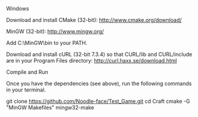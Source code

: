 Windows

Download and install CMake (32-bit):
	http://www.cmake.org/download/

MinGW (32-bit):
	http://www.mingw.org/

Add C:\MinGW\bin to your PATH.

Download and install cURL (32-bit 7.3.4) so that CURL/lib and CURL/include are in your Program Files directory:
	http://curl.haxx.se/download.html

Compile and Run

Once you have the dependencies (see above), run the following commands in your terminal.

git clone https://github.com/Noodle-face/Test_Game.git
cd Craft
cmake -G "MinGW Makefiles"
mingw32-make
